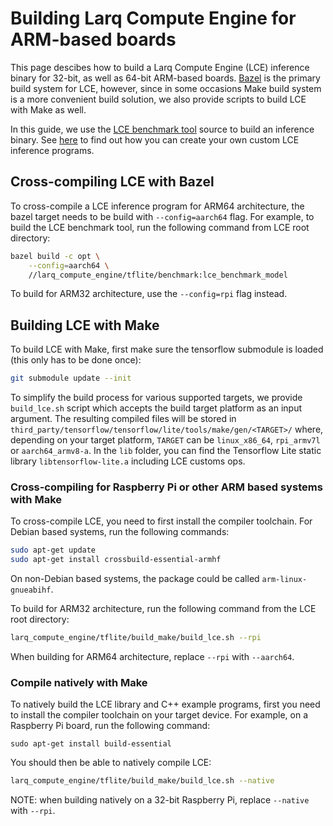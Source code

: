 # Building Larq Compute Engine for ARM-based boards
This page descibes how to build a Larq Compute Engine (LCE) inference binary
for 32-bit, as well as 64-bit ARM-based boards.
[Bazel](https://bazel.build/) is the primary build
system for LCE, however, since in some occasions Make build system is a more
convenient build solution,  we also provide scripts to build LCE with Make as well.

In this guide, we use the [LCE benchmark tool](../larq_compute_engine/tflite/benchmark)
source to build an inference binary.
See [here](./inference.md) to find out how you can create your own
custom LCE inference programs.

## Cross-compiling LCE with Bazel ##
To cross-compile a LCE inference program for ARM64 architecture,
the bazel target needs to be build with ```--config=aarch64``` flag.
For example, to build the LCE benchmark tool,
run the following command from LCE root directory:

```bash
bazel build -c opt \
    --config=aarch64 \
    //larq_compute_engine/tflite/benchmark:lce_benchmark_model
 ```
To build for ARM32 architecture, use the ```--config=rpi``` flag instead.

## Building LCE with Make ##
To build LCE with Make, first make sure the tensorflow submodule is loaded
(this only has to be done once):
``` bash
git submodule update --init
```
To simplify the build process for various supported targets, we provide
`build_lce.sh` script which accepts the build target platform as an input
argument. The resulting compiled files will be stored in
`third_party/tensorflow/tensorflow/lite/tools/make/gen/<TARGET>/` where,
depending on your target platform, `TARGET` can be `linux_x86_64`, `rpi_armv7l`
or `aarch64_armv8-a`. In the `lib` folder, you can find the Tensorflow Lite
static library `libtensorflow-lite.a` including LCE customs ops.

### Cross-compiling for Raspberry Pi or other ARM based systems with Make ###
To cross-compile LCE, you need to first install the compiler toolchain.
For Debian based systems, run the following commands:
``` bash
sudo apt-get update
sudo apt-get install crossbuild-essential-armhf
```
On non-Debian based systems, the package could be called `arm-linux-gnueabihf`.

To build for ARM32 architecture, run the following command from
the LCE root directory:
```bash
larq_compute_engine/tflite/build_make/build_lce.sh --rpi
```
When building for ARM64 architecture, replace `--rpi` with `--aarch64`.

### Compile natively with Make ###
To natively build the LCE library and C++ example programs,
first you need to install the compiler toolchain on your target device.
For example, on a Raspberry Pi board, run the following command:
```
sudo apt-get install build-essential
```

You should then be able to natively compile LCE:
```bash
larq_compute_engine/tflite/build_make/build_lce.sh --native
```
NOTE: when building natively on a 32-bit Raspberry Pi, replace `--native` with `--rpi`.
